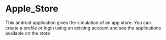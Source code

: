 # Apple_Store
This android application gives the simulation of an app store. You can create a profile or login using an existing account and see the applications available on the store

